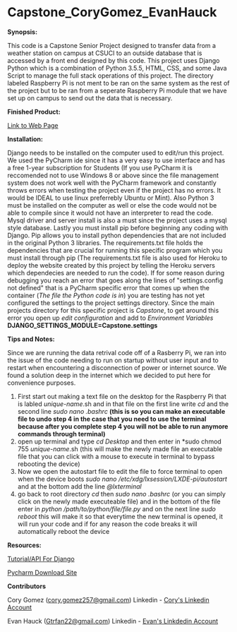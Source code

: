 # Capstone_CoryGomez_EvanHauck
**Synopsis:**

This code is a Capstone Senior Project designed to transfer data from a weather station on campus at CSUCI to an outside database that is accessed by a front end designed by this code. This project uses Django Python which is a combination of Python 3.5.5, HTML, CSS, and some Java Script to manage the full stack operations of this project. The directory labeled Raspberry Pi is not ment to be ran on the same system as the rest of the project but to be ran from a seperate Raspberry Pi module that we have set up on campus to send out the data that is necessary.

**Finished Product:**

[Link to Web Page](http://esrm.herokuapp.com/)

**Installation:**

Django needs to be installed on the computer used to edit/run this project. We used the PyCharm ide since it has a very easy to use interface and has a free 1-year subscription for Students (If you use PyCharm it is reccomended not to use Windows 8 or above since the file management system does not work well with the PyCharm framework and constantly throws errors when testing the project even if the project has no errors. It would be IDEAL to use linux preferrebly Ubuntu or Mint). Also Python 3 must be installed on the computer as well or else the code would not be able to compile since it would not have an interpreter to read the code. Mysql driver and server install is also a must since the project uses a mysql style database. Lastly you must install pip before beginning any coding with Django. Pip allows you to install python dependencies that are not included in the original Python 3 libraries. The requirements.txt file holds the dependencies that are crucial for running this specific program which you must install through pip (The requirements.txt file is also used for Heroku to deploy the website created by this project by telling the Heroku servers which dependecies are needed to run the code). If for some reason during debugging you reach an error that goes along the lines of "settings.config not defined" that is a PyCharm specific error that comes up when the container (*The file the Python code is in*) you are testing has not yet configured the settings to the project settings directory. Since the main projects directory for this specific project is *Capstone*, to get around this error you open up *edit configuration* and add to *Environment Variables* **DJANGO_SETTINGS_MODULE=Capstone.settings**

**Tips and Notes:**

Since we are running the data retrival code off of a Rasberry Pi, we ran into the issue of the code needing to run on startup without user input and to restart when encountering a disconnection of power or internet source. We found a solution deep in the internet which we decided to put here for convenience purposes.
1. First start out making a text file on the desktop for the Raspberry Pi that is labled *unique-name*.sh and in that file on the first line write *cd* and the second line *sudo nano .bashrc* **(this is so you can make an executable file to undo step 4 in the case that you need to use the terminal because after you complete step 4 you will not be able to run anymore commands through terminal)**
2. open up terminal and type *cd Desktop* and then enter in *sudo chmod 755 *unique-name*.sh (this will make the newly made file an executable file that you can click with a mouse to execute in terminal to bypass rebooting the device)
3. Now we open the autostart file to edit the file to force terminal to open when the device boots *sudo nano /etc/xdg/lxsession/LXDE-pi/autostart* and at the bottom add the line *@lxterminal*
4. go back to root directory *cd* then *sudo nano .bashrc* (or you can simply click on the newly made executeable file) and in the bottom of the file enter in *python /path/to/python/file/file.py* and on the next line *sudo reboot* this will make it so that everytime the new terminal is opened, it will run your code and if for any reason the code breaks it will automatically reboot the device

**Resources:**

[Tutorial/API For Django](https://www.djangoproject.com/start/)

[Pycharm Download Site](https://www.jetbrains.com/pycharm/download/)


**Contributors**

Cory Gomez (cory.gomez257@gmail.com) Linkedin - [Cory's Linkedin Account](https://www.linkedin.com/in/cory-gomez-146054117)

Evan Hauck (Gtrfan22@gmail.com) Linkedin - [Evan's Linkdedin Account](https://www.linkedin.com/in/evan-hauck-30a9b0a9)
